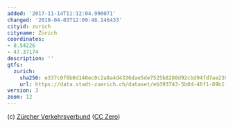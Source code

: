 ```yaml
---
added: '2017-11-14T11:12:04.990071'
changed: '2018-04-03T12:09:48.146433'
cityid: zurich
cityname: Zürich
coordinates:
- 8.54226
- 47.37174
description: ''
gtfs:
  zurich:
    sha256: e337c0f6b0d140ec0c2a8a4d4336dae5de7525b8280d92cbd94fd7ae230a2c35
    url: https://data.stadt-zuerich.ch/dataset/eb393743-5b0d-46f1-89b1-fdfaf55ad7c0/resource/5b924fae-6a16-4e5d-91ff-fba3f0a10a13/download/2017googletransit.zip
version: 3
zoom: 12
---
```


(c) [Zürcher Verkehrsverbund](http://www.zvv.ch/)
([CC Zero](https://creativecommons.org/publicdomain/zero/1.0/))
